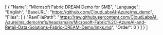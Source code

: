 [
  {
    "Name": "Microsoft Fabric DREAM Demo for SMB",
    "Language": "English",
    "BaseURL": "https://github.com/CloudLabsAI-Azure/ms_demo",
    "Files": [
      {
        "RawFilePath": "https://raw.githubusercontent.com/CloudLabsAI-Azure/ms_demo/refs/heads/main/Microsoft-Fabric%2C-AzureAI-and-Retail-Data-Solutions-Fabric-DREAM-Demo/links.md",
        "Order": 0
      }
    ]
  }
]

